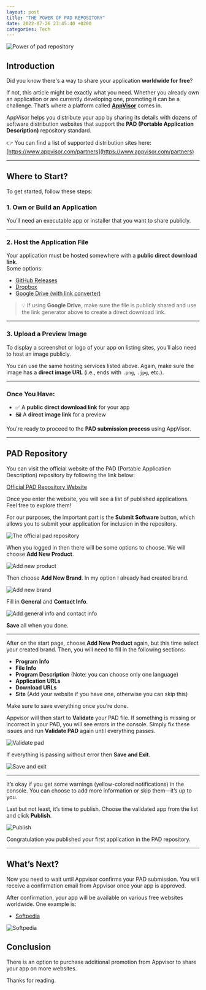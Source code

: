 ```yaml
---
layout: post
title: "THE POWER OF PAD REPOSITORY"
date: 2022-07-26 23:45:40 +0200
categories: Tech
---
```


![Power of pad repository](/assets/images/articles/power_of_pad_repository/power_of_pad_repository.jpg)

## **Introduction**

Did you know there's a way to share your application **worldwide for free**?

If not, this article might be exactly what you need. Whether you already own an application or are currently developing one, promoting it can be a challenge. That’s where a platform called **[AppVisor](https://www.appvisor.com/)** comes in.

AppVisor helps you distribute your app by sharing its details with dozens of software distribution websites that support the **PAD (Portable Application Description)** repository standard.

👉 You can find a list of supported distribution sites here:  
[https://www.appvisor.com/partners](https://www.appvisor.com/partners)

---

## **Where to Start?**

To get started, follow these steps:

### 1. Own or Build an Application

You’ll need an executable app or installer that you want to share publicly.

---

### 2. Host the Application File

Your application must be hosted somewhere with a **public direct download link**.  
Some options:

- [GitHub Releases](https://docs.github.com/en/repositories/releasing-projects-on-github/about-releases)
- [Dropbox](https://help.dropbox.com/files-folders/share/direct-download-link)
- [Google Drive (with link converter)](https://www.syncwithtech.org/gdrive-direct-link-generator/)

> 💡 If using **Google Drive**, make sure the file is publicly shared and use the link generator above to create a direct download link.

---

### 3. Upload a Preview Image

To display a screenshot or logo of your app on listing sites, you’ll also need to host an image publicly.

You can use the same hosting services listed above. Again, make sure the image has a **direct image URL** (i.e., ends with `.png`, `.jpg`, etc.).

---

### Once You Have:

- ✅ A **public direct download link** for your app
- 🖼️ A **direct image link** for a preview

You're ready to proceed to the **PAD submission process** using AppVisor.

---

## **PAD Repository**

You can visit the official website of the PAD (Portable Application Description) repository by following the link below:

[Official PAD Repository Website](https://www.padspec.org/)

Once you enter the website, you will see a list of published applications. Feel free to explore them!

For our purposes, the important part is the **Submit Software** button, which allows you to submit your application for inclusion in the repository.

![The official pad repository](/assets/images/articles/power_of_pad_repository/the_official_pad_repository.png)

When you logged in then there will be some options to choose. We will choose **Add New Product**.

![Add new product](/assets/images/articles/power_of_pad_repository/add_new_product.png)

Then choose **Add New Brand**. In my option I already had created brand.

![Add new brand](/assets/images/articles/power_of_pad_repository/add_new_brand.png)

Fill in **General** and **Contact Info**.

![Add general info and contact info](/assets/images/articles/power_of_pad_repository/add_general_and_contact_info.png)

**Save** all when you done.

---

After on the start page, choose **Add New Product** again, but this time select your created brand. Then, you will need to fill in the following sections:

- **Program Info**
- **File Info**
- **Program Description** (Note: you can choose only one language)
- **Application URLs**
- **Download URLs**
- **Site** (Add your website if you have one, otherwise you can skip this)

Make sure to save everything once you’re done.

Appvisor will then start to **Validate** your PAD file. If something is missing or incorrect in your PAD, you will see errors in the console. Simply fix these issues and run **Validate PAD** again until everything passes.

![Validate pad](/assets/images/articles/power_of_pad_repository/validate_pad.png)

If everything is passing without error then **Save and Exit**.

![Save and exit](/assets/images/articles/power_of_pad_repository/save_and_exit.png)

---

It’s okay if you get some warnings (yellow-colored notifications) in the console. You can choose to add more information or skip them—it’s up to you.

Last but not least, it’s time to publish. Choose the validated app from the list and click **Publish**.

![Publish](/assets/images/articles/power_of_pad_repository/publish.png)

Congratulation you published your first application in the PAD repository.

---

## **What’s Next?**

Now you need to wait until Appvisor confirms your PAD submission. You will receive a confirmation email from Appvisor once your app is approved.

After confirmation, your app will be available on various free websites worldwide. One example is:

- [Softpedia](https://www.softpedia.com/)

![Softpedia](/assets/images/articles/power_of_pad_repository/softpedia.png)

## **Conclusion**

There is an option to purchase additional promotion from Appvisor to share your app on more websites.

Thanks for reading.
